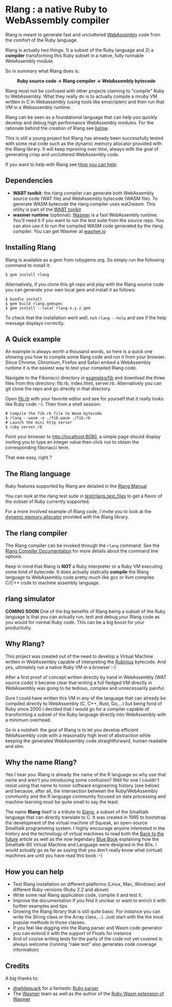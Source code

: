 # Rlang : a native Ruby to WebAssembly compiler

Rlang is meant to generate fast and uncluttered [WebAssembly](https://webassembly.org) code from the comfort of the Ruby language.

Rlang is actually two things: 1) a subset of the Ruby language and 2) a **compiler** transforming this Ruby subset in a native, fully runnable WebAssembly module.

So in summary what Rlang does is:
<p align="center"><b>
Ruby source code &rarr; Rlang compiler &rarr; WebAssembly bytecode
</b></p>

Rlang must not be confused with other projects claiming to "compile" Ruby to WebAssembly. What they really do is to actually compile a mruby VM written in C in Webassembly (using tools like emscripten) and then run that VM in a Webassembly runtime.

Rlang can be seen as a foundational language that can help you quickly develop and debug high performance WebAssembly modules. For the rationale behind the creation of Rlang see [below](#why-rlang).

This is still a young project but Rlang has already been successfully tested with some real code such as the dynamic memory allocator provided with the Rlang library. It will keep mproving over time, always with the goal of generating crisp and uncluttered WebAssembly code.

If you want to help with Rlang see [How you can help](#how-you-can-help).

## Dependencies

* **WABT toolkit**: the rlang compiler can generate both WebAssembly source code (WAT file) and WebAssembly bytecode (WASM file). To generate WASM bytecode the rlang compiler uses wat2wasm. This utility is part of the [WABT toolkit](https://github.com/WebAssembly/wabt)
* **wasmer runtime** (optional): [Wasmer](https://wasmer.io/) is a fast WebAssembly runtime. You'll need it if you want to run the test suite from the source repo. You can also use it to run the compiled WASM code generated by the rlang compiler. You can get Wasmer at  [wasmer.io](https://wasmer.io/)


## Installing Rlang
Rlang is available as a gem from rubygems.org. So simply run the following command to install it:

```
$ gem install rlang
```
Alternatively, if you clone this git repo and play with the Rlang source code you can generate your own local gem and install it as follows:

```
$ bundle install
$ gem build rlang.gemspec
$ gem install --local rlang-x.y.z.gem
```

To check that the installation went well, run `rlang --help` and see if the help message displays correctly.

## A Quick example
An example is always worth a thousand words, so here is a quick one showing you how to compile some Rang code and run it from your browser. Since Chrome, Chromium, Firefox and Safari embed a WebAssembly runtime it is the easiest way to test your compiled Rlang code.

Navigate to the Fibonacci directory in [examples/fib](https://github.com/ljulliar/rlang/blob/master/examples/fib/) and download the three files from this directory: fib.rb, index.html, server.rb. Alternatively you can git clone the repo and go directly in that directory.

Open [fib.rb](https://github.com/ljulliar/rlang/blob/master/examples/fib/fib.rb) with your favorite editor and see for yourself that it really looks like Ruby code :-). Then from a shell session:

```shell
# Compile the fib.rb file to Wasm bytecode
$ rlang --wasm -o ./fib.wasm ./fib.rb
# Launch the mini http server
$ ruby server.rb

```
Point your browser to [http://localhost:8080](http://localhost:8080), a simple page should display inviting you to type an integer value then click run to obtain the corresponding fibonacci term.

That was easy, right ?

## The Rlang language
Ruby features supported by Rlang are detailed in the [Rlang Manual](https://github.com/ljulliar/rlang/blob/master/docs/RlangManual.md)

You can look at the rlang test suite in [test/rlang_test_files](https://github.com/ljulliar/rlang/blob/master/test/rlang_test_files/) to get a flavor of the subset of Ruby currently supported.

For a more involved example of Rlang code, I invite you to look at the [dynamic memory allocator](https://github.com/ljulliar/rlang/blob/master/lib/rlang/lib/malloc.rb) provided with the Rlang library.

## The rlang compiler
The Rlang compiler can be invoked through the `rlang` command. See the [Rlang Compiler Documentation](https://github.com/ljulliar/rlang/blob/master/docs/RlangCompiler.md) for more details about the command line options.

Keep in mind that Rlang is **NOT** a Ruby interpreter or a Ruby VM executing some kind of bytecode. It does actually statically **compile** the Rlang language to WebAssembly code pretty much like gcc or llvm compiles C/C++ code to machine assembly language.

## rlang simulator
**COMING SOON**
One of the big benefits of Rlang being a subset of the Ruby language is that you can actually run, test and debug your Rlang code as you would for normal Ruby code. This can be a big boost for your productivity.

## Why Rlang?
This project was created out of the need to develop a Virtual Machine written in WebAssembly capable of interpreting the [Rubinius](https://github.com/rubinius/rubinius) bytecode. And yes, ultimately run a native Ruby VM in a browser :-)

After a first proof of concept written directly by hand in WebAssembly (WAT source code) it became clear that writing a full fledged VM directly in WebAssembly was going to be tedious, complex and unnecessarily painful.

Sure I could have written this VM in any of the language that can already be compiled directly to WebAssembly (C, C++, Rust, Go,...) but being fond of Ruby since 2000 I decided that I would go for a compiler capable of transforming a subset of the Ruby language directly into WebAssembly with a minimum overhead.

So in a nutshell: the goal of Rlang is to let you develop efficient WebAssembly code with a reasonably high level of abstraction while keeping the generated WebAssembly code straightforward,  human readable and slim.

## Why the name Rlang?
Yes I hear you: Rlang is already the name of the R language so why use that name and aren't you introducing some confusion? Well for one I couldn't resist using that name to honor software engineering history (see below) and because, after all, the intersection between the Ruby/WebAssembly community and the R language community focused on data processing and machine learning must be quite small to say the least.

The name **Rlang** itself is  a tribute to [Slang](http://wiki.squeak.org/squeak/slang), a subset of the Smalltalk language that can directly translate to C. It was created in 1995 to bootstrap the development of the virtual machine of Squeak, an open-source Smalltalk programming system. I highly encourage anyone interested in the history and the technology of virtual machines to read both the [Back to the future](http://www.vpri.org/pdf/tr1997001_backto.pdf) article as well as the now legendary [Blue Book](http://stephane.ducasse.free.fr/FreeBooks/BlueBook/Bluebook.pdf) explaining how the Smalltalk-80 Virtual Machine and Language were designed in the 80s. I would actually go as far as saying that you don't really know what (virtual) machines are until you have read this book :-)

## How you can help
* Test Rlang installation on different platforms (Linux, Mac, Windows) and different Ruby versions (Ruby 2.2 and above)
* Write some real Rlang application code, compile it and test it.
* Improve the documentation if you find it unclear or want to enrich it with further examples and tips
* Growing the Rlang library that is still quite basic. For instance you can write the String class or the Array class,...). Just start with the the most popular methods in those classes.
* If you feel like digging into the Rlang parser and Wasm code generator you can extend it with the support of Floats for instance
* And of course writing tests for the parts of the code not yet covered is always welcome (running "rake test" also generates code coverage information)

## Credits
A big thanks to:
* [@whitequark](https://github.com/whitequark) for a fantastic [Ruby parser](https://github.com/whitequark/parser)
* The [Wasmer](https://wasmer.io/) team as well as the author of the [Ruby Wasm extension of Wasmer](https://github.com/wasmerio/ruby-ext-wasm)
